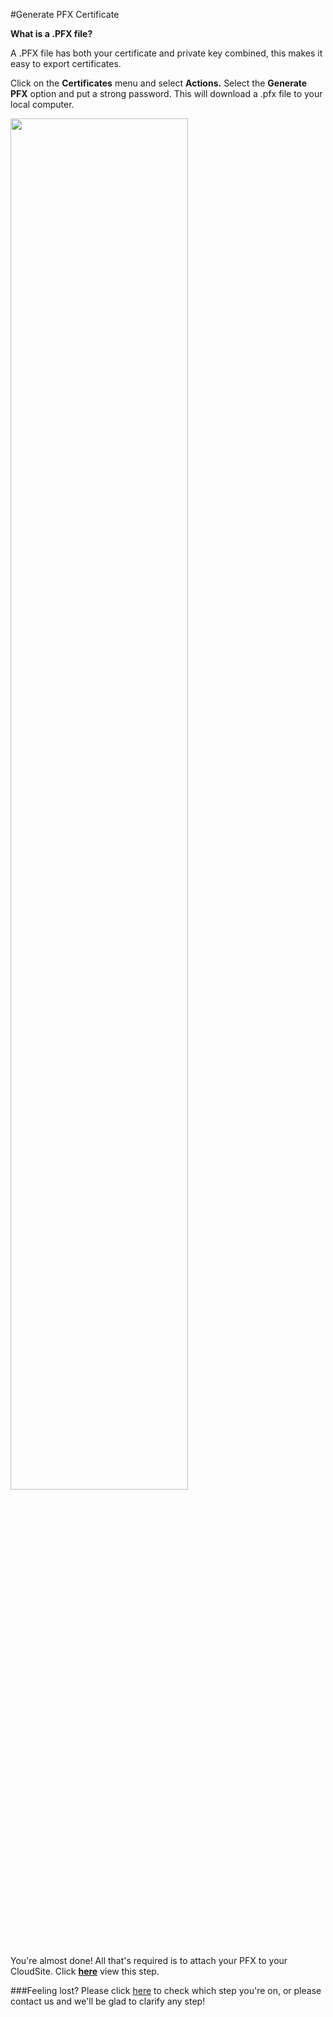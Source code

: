 #Generate PFX Certificate


**What is a .PFX file?**

A .PFX file has both your certificate and private key combined, this makes it easy to export certificates.



Click on the **Certificates** menu and select **Actions.** Select the **Generate PFX** option and put a strong password. This will download a .pfx file to your local computer. 


<img src="https://raw.githubusercontent.com/GearHost/docs/master/Images/csr2.png" width="75%"/>



You're almost done! All that's required is to attach your PFX to your CloudSite. Click **[here](https://www.gearhost.com/documentation/how-to-install-a-pfx)** view this step.



###Feeling lost?
Please click [here](https://www.gearhost.com/documentation/SSL-installation-steps) to check which step you're on, or please contact us and we'll be glad to clarify any step!